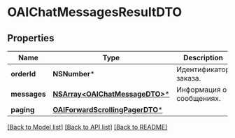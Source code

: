 # OAIChatMessagesResultDTO

## Properties
Name | Type | Description | Notes
------------ | ------------- | ------------- | -------------
**orderId** | **NSNumber*** | Идентификатор заказа. | 
**messages** | [**NSArray&lt;OAIChatMessageDTO&gt;***](OAIChatMessageDTO.md) | Информация о сообщениях. | 
**paging** | [**OAIForwardScrollingPagerDTO***](OAIForwardScrollingPagerDTO.md) |  | [optional] 

[[Back to Model list]](../README.md#documentation-for-models) [[Back to API list]](../README.md#documentation-for-api-endpoints) [[Back to README]](../README.md)


